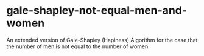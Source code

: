 # gale-shapley-not-equal-men-and-women
An extended version of Gale-Shapley (Hapiness) Algorithm for the case that the number of men is not equal to the number of women

